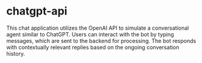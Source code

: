 # chatgpt-api
This chat application utilizes the OpenAI API to simulate a conversational agent similar to ChatGPT. Users can interact with the bot by typing messages, which are sent to the backend for processing. The bot responds with contextually relevant replies based on the ongoing conversation history.
